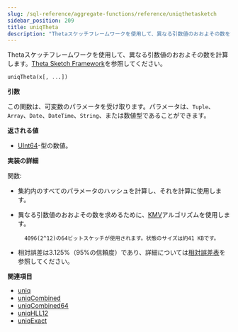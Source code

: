 ```yaml
---
slug: /sql-reference/aggregate-functions/reference/uniqthetasketch
sidebar_position: 209
title: uniqTheta
description: "Thetaスケッチフレームワークを使用して、異なる引数値のおおよその数を計算します。"
---
```


Thetaスケッチフレームワークを使用して、異なる引数値のおおよその数を計算します。[Theta Sketch Framework](https://datasketches.apache.org/docs/Theta/ThetaSketchFramework.html)を参照してください。

``` sql
uniqTheta(x[, ...])
```

**引数**

この関数は、可変数のパラメータを受け取ります。パラメータは、`Tuple`、`Array`、`Date`、`DateTime`、`String`、または数値型であることができます。

**返される値**

- [UInt64](../../../sql-reference/data-types/int-uint.md)-型の数値。

**実装の詳細**

関数:

- 集約内のすべてのパラメータのハッシュを計算し、それを計算に使用します。

- 異なる引数値のおおよその数を求めるために、[KMV](https://datasketches.apache.org/docs/Theta/InverseEstimate.html)アルゴリズムを使用します。

        4096(2^12)の64ビットスケッチが使用されます。状態のサイズは約41 KBです。

- 相対誤差は3.125%（95%の信頼度）であり、詳細については[相対誤差表](https://datasketches.apache.org/docs/Theta/ThetaErrorTable.html)を参照してください。

**関連項目**

- [uniq](/sql-reference/aggregate-functions/reference/uniq)
- [uniqCombined](../../../sql-reference/aggregate-functions/reference/uniqcombined.md#agg_function-uniqcombined)
- [uniqCombined64](../../../sql-reference/aggregate-functions/reference/uniqcombined64.md#agg_function-uniqcombined64)
- [uniqHLL12](../../../sql-reference/aggregate-functions/reference/uniqhll12.md#agg_function-uniqhll12)
- [uniqExact](/sql-reference/aggregate-functions/reference/uniqexact)
